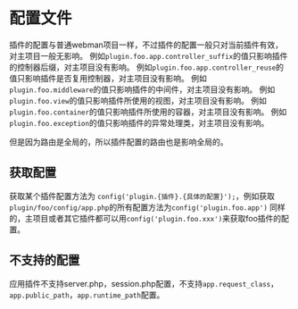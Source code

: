 # 配置文件

插件的配置与普通webman项目一样，不过插件的配置一般只对当前插件有效，对主项目一般无影响。
例如`plugin.foo.app.controller_suffix`的值只影响插件的控制器后缀，对主项目没有影响。
例如`plugin.foo.app.controller_reuse`的值只影响插件是否复用控制器，对主项目没有影响。
例如`plugin.foo.middleware`的值只影响插件的中间件，对主项目没有影响。
例如`plugin.foo.view`的值只影响插件所使用的视图，对主项目没有影响。
例如`plugin.foo.container`的值只影响插件所使用的容器，对主项目没有影响。
例如`plugin.foo.exception`的值只影响插件的异常处理类，对主项目没有影响。

但是因为路由是全局的，所以插件配置的路由也是影响全局的。

## 获取配置
获取某个插件配置方法为 `config('plugin.{插件}.{具体的配置}');`，例如获取`plugin/foo/config/app.php`的所有配置方法为`config('plugin.foo.app')`
同样的，主项目或者其它插件都可以用`config('plugin.foo.xxx')`来获取foo插件的配置。

## 不支持的配置
应用插件不支持server.php，session.php配置，不支持`app.request_class`，`app.public_path`，`app.runtime_path`配置。

